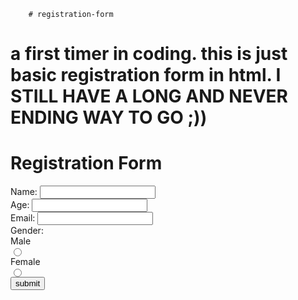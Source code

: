         # registration-form
# a first timer in coding. this is just basic registration form in html. I STILL HAVE A LONG AND NEVER ENDING WAY TO GO ;)) 


<!DOCTYPE html>
<html lang="en">
<head>
    <meta charset="UTF-8">
    <meta name= "viewport" content="width=device-width, initial-scale= 1.0">

</head>
        
<body>
    <h1>Registration Form</h1>
</body>

<form>
    <label for="name"> Name:</label>
    <input type="text" id="name" name="name" required /><br>
    <label for="age"> Age:</label>        
    <input type="number" id="age" name="age" required><br></input>
    <label for="email"> Email:</label>
    <input type="email" id="email" name="email" required><br></input>
    <label> Gender:</label><br>
    <label for> Male</label> <br>
    <input type="radio" id="male" name="male" value="male" required><br></input>
    <label for> Female</label> <br>
    <input type="radio" id="female" name="female" value="female" required><br></input>
    <input type="submit" value="submit" </input>
        
</form>
</body>
</html>

